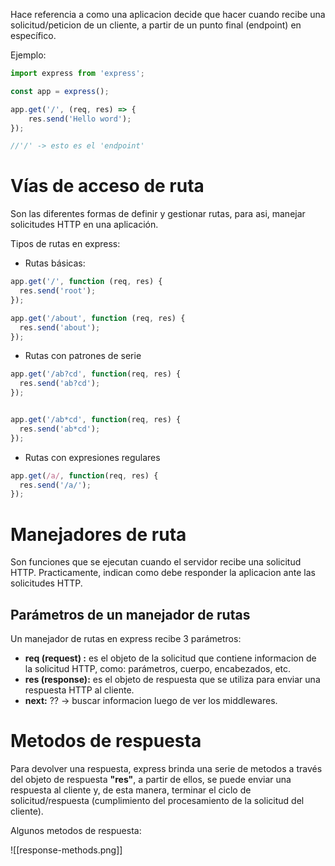 Hace referencia a como una aplicacion decide que hacer cuando recibe una solicitud/peticion de un cliente, a partir de un punto final (endpoint) en específico.

Ejemplo:

```javascript
import express from 'express';

const app = express();

app.get('/', (req, res) => {
	res.send('Hello word');
});

//'/' -> esto es el 'endpoint'
```

# Vías de acceso de ruta
Son las diferentes formas de definir y gestionar rutas, para asi, manejar solicitudes HTTP en una aplicación.

Tipos de rutas en express:

- Rutas básicas:
```javascript
app.get('/', function (req, res) {
  res.send('root');
});
```

```javascript
app.get('/about', function (req, res) {
  res.send('about');
});
```

- Rutas con patrones de serie
```javascript
app.get('/ab?cd', function(req, res) {
  res.send('ab?cd');
});


app.get('/ab*cd', function(req, res) {
  res.send('ab*cd');
});
```

- Rutas con expresiones regulares
```javascript
app.get(/a/, function(req, res) {
  res.send('/a/');
});
```

# Manejadores de ruta
Son funciones que se ejecutan cuando el servidor recibe una solicitud HTTP. Practicamente, indican como debe responder la aplicacion ante las solicitudes HTTP.

## Parámetros de un manejador de rutas
Un manejador de rutas en express recibe 3 parámetros:

- **req (request) :** es el objeto de la solicitud que contiene informacion de la solicitud HTTP, como: parámetros, cuerpo, encabezados, etc.
- **res (response):** es el objeto de respuesta que se utiliza para enviar una respuesta HTTP al cliente.
- **next:** ?? -> buscar informacion luego de ver los middlewares.

# Metodos de respuesta
Para devolver una respuesta, express brinda una serie de metodos a través del objeto de respuesta **"res"**, a partir de ellos, se puede enviar una respuesta al cliente y, de esta manera, terminar el ciclo de solicitud/respuesta (cumplimiento del procesamiento de la solicitud del cliente).

Algunos metodos de respuesta:

 ![[response-methods.png]]